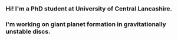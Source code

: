 ### Hi! I'm a PhD student at University of Central Lancashire. 

### I'm working on giant planet formation in gravitationally unstable discs.

<!--
**EthanJCarter/EthanJCarter** is a ✨ _special_ ✨ repository because its `README.md` (this file) appears on your GitHub profile.
